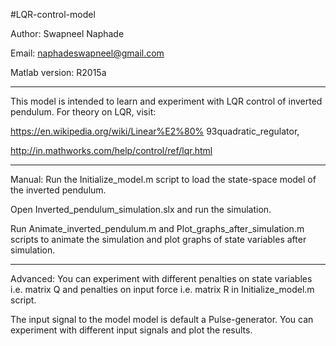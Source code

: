 #LQR-control-model

Author: Swapneel Naphade

Email: naphadeswapneel@gmail.com

Matlab version: R2015a

*************************************************
This model is intended to learn and experiment with LQR control of inverted pendulum. For theory on LQR, visit: 

https://en.wikipedia.org/wiki/Linear%E2%80%
93quadratic_regulator, 

http://in.mathworks.com/help/control/ref/lqr.html
*************************************************
Manual:
Run the Initialize_model.m script to load the state-space model of the inverted pendulum.

Open Inverted_pendulum_simulation.slx and run the simulation.

Run Animate_inverted_pendulum.m and Plot_graphs_after_simulation.m scripts to animate the simulation and plot graphs of state variables after simulation.
*************************************************
Advanced:
You can experiment with different penalties on state variables i.e. matrix Q and penalties on input force i.e. matrix R in Initialize_model.m script.

The input signal to the model model is default a Pulse-generator. You can experiment with different input signals and plot the results.

